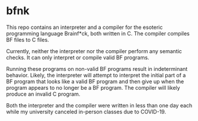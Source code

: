 # bfnk
This repo contains an interpreter and a compiler for the esoteric programming language Brainf\*ck, both written in C. The compiler compiles BF files to C files.

Currently, neither the interpreter nor the compiler perform any semantic checks. It can only interpret or compile valid BF programs.

Running these programs on non-valid BF programs result in indeterminant behavior. Likely, the interpreter will attempt to interpret the initial part of a BF program that looks like a valid BF program and then give up when the program appears to no longer be a BF program. The compiler will likely produce an invalid C program.

Both the interpreter and the compiler were written in less than one day each while my university canceled in-person classes due to COVID-19.
